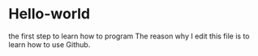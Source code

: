 # Hello-world
the first step to learn how to program
The reason why I edit this file is to learn how to use Github.
